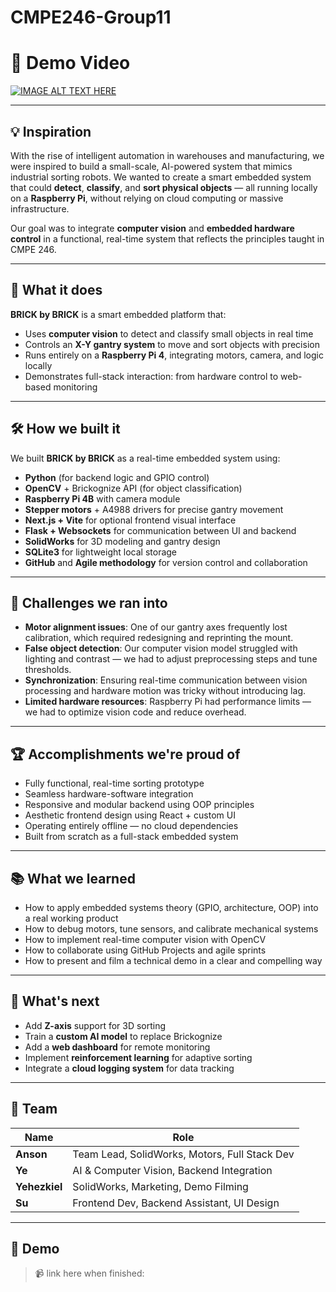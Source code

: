 # CMPE246-Group11

# 🧱 Demo Video

[![IMAGE ALT TEXT HERE](https://img.youtube.com/vi/-2BJYd74knk/0.jpg)](https://www.youtube.com/watch?v=-2BJYd74knk)

---

## 💡 Inspiration

With the rise of intelligent automation in warehouses and manufacturing, we were inspired to build a small-scale, AI-powered system that mimics industrial sorting robots. We wanted to create a smart embedded system that could **detect**, **classify**, and **sort physical objects** — all running locally on a **Raspberry Pi**, without relying on cloud computing or massive infrastructure.

Our goal was to integrate **computer vision** and **embedded hardware control** in a functional, real-time system that reflects the principles taught in CMPE 246.

---

## 🧠 What it does

**BRICK by BRICK** is a smart embedded platform that:

- Uses **computer vision** to detect and classify small objects in real time  
- Controls an **X-Y gantry system** to move and sort objects with precision  
- Runs entirely on a **Raspberry Pi 4**, integrating motors, camera, and logic locally  
- Demonstrates full-stack interaction: from hardware control to web-based monitoring

---

## 🛠️ How we built it

We built **BRICK by BRICK** as a real-time embedded system using:

- **Python** (for backend logic and GPIO control)  
- **OpenCV** + Brickognize API (for object classification)  
- **Raspberry Pi 4B** with camera module  
- **Stepper motors** + A4988 drivers for precise gantry movement  
- **Next.js + Vite** for optional frontend visual interface  
- **Flask + Websockets** for communication between UI and backend  
- **SolidWorks** for 3D modeling and gantry design  
- **SQLite3** for lightweight local storage  
- **GitHub** and **Agile methodology** for version control and collaboration

---

## 🚧 Challenges we ran into

- **Motor alignment issues**: One of our gantry axes frequently lost calibration, which required redesigning and reprinting the mount.
- **False object detection**: Our computer vision model struggled with lighting and contrast — we had to adjust preprocessing steps and tune thresholds.
- **Synchronization**: Ensuring real-time communication between vision processing and hardware motion was tricky without introducing lag.
- **Limited hardware resources**: Raspberry Pi had performance limits — we had to optimize vision code and reduce overhead.

---

## 🏆 Accomplishments we're proud of

- Fully functional, real-time sorting prototype  
- Seamless hardware-software integration  
- Responsive and modular backend using OOP principles  
- Aesthetic frontend design using React + custom UI  
- Operating entirely offline — no cloud dependencies  
- Built from scratch as a full-stack embedded system

---

## 📚 What we learned

- How to apply embedded systems theory (GPIO, architecture, OOP) into a real working product  
- How to debug motors, tune sensors, and calibrate mechanical systems  
- How to implement real-time computer vision with OpenCV  
- How to collaborate using GitHub Projects and agile sprints  
- How to present and film a technical demo in a clear and compelling way

---

## 🚀 What's next

- Add **Z-axis** support for 3D sorting  
- Train a **custom AI model** to replace Brickognize  
- Add a **web dashboard** for remote monitoring  
- Implement **reinforcement learning** for adaptive sorting  
- Integrate a **cloud logging system** for data tracking

---

## 👥 Team

| Name | Role |
|------|------|
| **Anson** | Team Lead, SolidWorks, Motors, Full Stack Dev |
| **Ye** | AI & Computer Vision, Backend Integration |
| **Yehezkiel** | SolidWorks, Marketing, Demo Filming |
| **Su** | Frontend Dev, Backend Assistant, UI Design |

---

## 🎥 Demo

> 📹 link here when finished:

